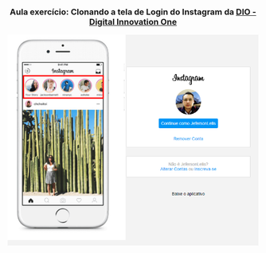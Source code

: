 ### <p align="center"> Aula exercício: Clonando a tela de Login do Instagram da <a href="https://web.digitalinnovation.one/" >DIO - Digital Innovation One<a/> </p>

![alt text](https://github.com/jlelis/instagram-clone/blob/master/img/tela-principal.PNG?raw=true)
